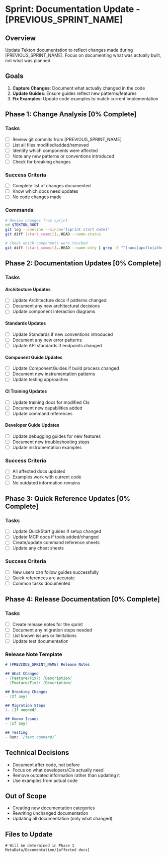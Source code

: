 # Sprint: Documentation Update - [PREVIOUS_SPRINT_NAME]

## Overview
Update Tekton documentation to reflect changes made during [PREVIOUS_SPRINT_NAME]. Focus on documenting what was actually built, not what was planned.

## Goals
1. **Capture Changes**: Document what actually changed in the code
2. **Update Guides**: Ensure guides reflect new patterns/features
3. **Fix Examples**: Update code examples to match current implementation

## Phase 1: Change Analysis [0% Complete]

### Tasks
- [ ] Review git commits from [PREVIOUS_SPRINT_NAME]
- [ ] List all files modified/added/removed
- [ ] Identify which components were affected
- [ ] Note any new patterns or conventions introduced
- [ ] Check for breaking changes

### Success Criteria
- [ ] Complete list of changes documented
- [ ] Know which docs need updates
- [ ] No code changes made

### Commands
```bash
# Review changes from sprint
cd $TEKTON_ROOT
git log --oneline --since="[sprint start date]"
git diff [start_commit]..HEAD --name-status

# Check which components were touched
git diff [start_commit]..HEAD --name-only | grep -E "^(numa|apollo|athena|rhetor|aish|terma)/"
```

## Phase 2: Documentation Updates [0% Complete]

### Tasks
#### Architecture Updates
- [ ] Update Architecture docs if patterns changed
- [ ] Document any new architectural decisions
- [ ] Update component interaction diagrams

#### Standards Updates  
- [ ] Update Standards if new conventions introduced
- [ ] Document any new error patterns
- [ ] Update API standards if endpoints changed

#### Component Guide Updates
- [ ] Update ComponentGuides if build process changed
- [ ] Document new instrumentation patterns
- [ ] Update testing approaches

#### CI Training Updates
- [ ] Update training docs for modified CIs
- [ ] Document new capabilities added
- [ ] Update command references

#### Developer Guide Updates
- [ ] Update debugging guides for new features
- [ ] Document new troubleshooting steps
- [ ] Update instrumentation examples

### Success Criteria
- [ ] All affected docs updated
- [ ] Examples work with current code
- [ ] No outdated information remains

## Phase 3: Quick Reference Updates [0% Complete]

### Tasks
- [ ] Update QuickStart guides if setup changed
- [ ] Update MCP docs if tools added/changed
- [ ] Create/update command reference sheets
- [ ] Update any cheat sheets

### Success Criteria
- [ ] New users can follow guides successfully
- [ ] Quick references are accurate
- [ ] Common tasks documented

## Phase 4: Release Documentation [0% Complete]

### Tasks
- [ ] Create release notes for the sprint
- [ ] Document any migration steps needed
- [ ] List known issues or limitations
- [ ] Update test documentation

### Release Note Template
```markdown
# [PREVIOUS_SPRINT_NAME] Release Notes

## What Changed
- [Feature/Fix]: [Description]
- [Feature/Fix]: [Description]

## Breaking Changes
- [If any]

## Migration Steps
1. [If needed]

## Known Issues
- [If any]

## Testing
- Run: `[test command]`
```

## Technical Decisions
- Document after code, not before
- Focus on what developers/CIs actually need
- Remove outdated information rather than updating it
- Use examples from actual code

## Out of Scope
- Creating new documentation categories
- Rewriting unchanged documentation
- Updating all documentation (only what changed)

## Files to Update
```
# Will be determined in Phase 1
MetaData/Documentation/[affected docs]
```